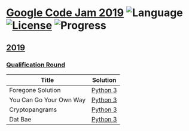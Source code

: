 # [Google Code Jam 2019](https://codingcompetitions.withgoogle.com/codejam/schedule) ![Language](https://img.shields.io/badge/language-Python3-blue.svg) [![License](https://img.shields.io/badge/license-MIT-blue.svg)](LICENSE) ![Progress](https://img.shields.io/badge/progress-1%20%2F%204-32CD32.svg)

## [2019](https://codingcompetitions.withgoogle.com/codejam/archive/2019)

### [Qualification Round](https://codingcompetitions.withgoogle.com/codejam/round/0000000000051705)
| Title | Solution | 
|-------|----------|
|Foregone Solution | [Python 3](./2019/qualification-round/forgone_solution.py)| 
|You Can Go Your Own Way| [Python 3](./2019/qualification-round/)|
|Cryptopangrams | [Python 3](./2019/qualification-round/)|
|Dat Bae | [Python 3](./2019/qualification-round/) |


